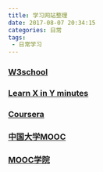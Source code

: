 ```yaml
---
title: 学习网站整理
date: 2017-08-07 20:34:15
categories: 日常
tags:
 - 日常学习
---
```


### [W3school](http://www.w3school.com.cn/index.html)

### [Learn X in Y minutes](https://learnxinyminutes.com/)

### [Coursera](https://www.coursera.org/)

### [中国大学MOOC](http://www.icourse163.org/)

### [MOOC学院](http://mooc.guokr.com/)

